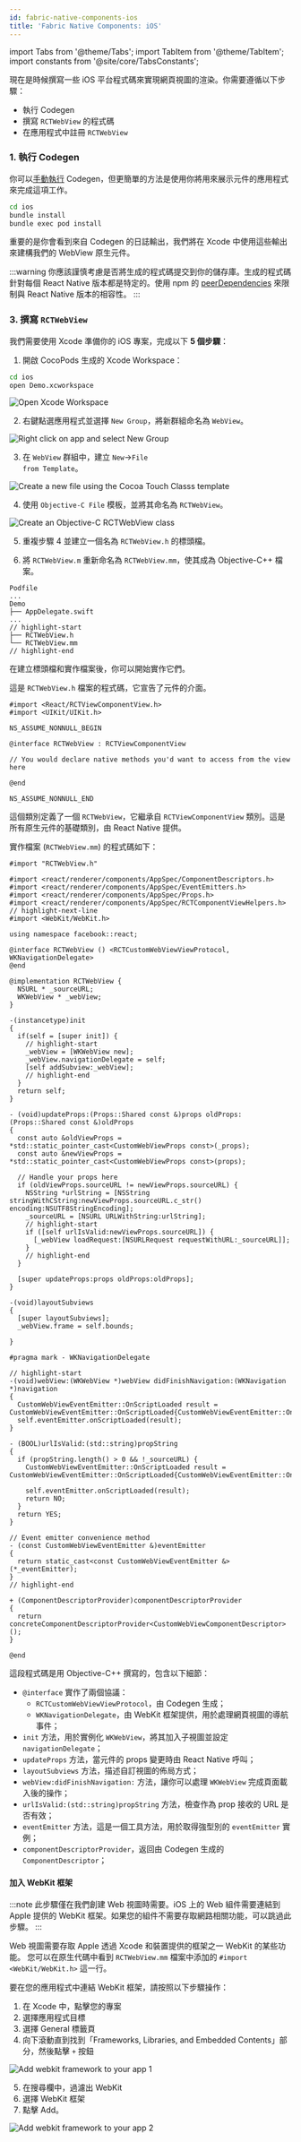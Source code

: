 ```yaml
---
id: fabric-native-components-ios
title: 'Fabric Native Components: iOS'
---
```


import Tabs from '@theme/Tabs'; import TabItem from '@theme/TabItem'; import constants from '@site/core/TabsConstants';

現在是時候撰寫一些 iOS 平台程式碼來實現網頁視圖的渲染。你需要遵循以下步驟：

- 執行 Codegen
- 撰寫 `RCTWebView` 的程式碼
- 在應用程式中註冊 `RCTWebView`

### 1. 執行 Codegen

你可以[手動執行](the-new-architecture/codegen-cli) Codegen，但更簡單的方法是使用你將用來展示元件的應用程式來完成這項工作。

```bash
cd ios
bundle install
bundle exec pod install
```

重要的是你會看到來自 Codegen 的日誌輸出，我們將在 Xcode 中使用這些輸出來建構我們的 WebView 原生元件。

:::warning
你應該謹慎考慮是否將生成的程式碼提交到你的儲存庫。生成的程式碼針對每個 React Native 版本都是特定的。使用 npm 的 [peerDependencies](https://nodejs.org/en/blog/npm/peer-dependencies) 來限制與 React Native 版本的相容性。
:::

### 3. 撰寫 `RCTWebView`

我們需要使用 Xcode 準備你的 iOS 專案，完成以下 **5 個步驟**：

1. 開啟 CocoPods 生成的 Xcode Workspace：

```bash
cd ios
open Demo.xcworkspace
```

<img class="half-size" alt="Open Xcode Workspace" src="/docs/assets/fabric-native-components/1.webp" />

2. 右鍵點選應用程式並選擇 <code>New Group</code>，將新群組命名為 `WebView`。

<img class="half-size" alt="Right click on app and select New Group" src="/docs/assets/fabric-native-components/2.webp" />

3. 在 `WebView` 群組中，建立 <code>New</code>→<code>File from Template</code>。

<img class="half-size" alt="Create a new file using the Cocoa Touch Classs template" src="/docs/assets/fabric-native-components/3.webp" />

4. 使用 <code>Objective-C File</code> 模板，並將其命名為 <code>RCTWebView</code>。

<img class="half-size" alt="Create an Objective-C RCTWebView class" src="/docs/assets/fabric-native-components/4.webp" />

5. 重複步驟 4 並建立一個名為 `RCTWebView.h` 的標頭檔。

6. 將 <code>RCTWebView.m</code> 重新命名為 <code>RCTWebView.mm</code>，使其成為 Objective-C++ 檔案。

```text title="Demo/ios"
Podfile
...
Demo
├── AppDelegate.swift
...
// highlight-start
├── RCTWebView.h
└── RCTWebView.mm
// highlight-end
```

在建立標頭檔和實作檔案後，你可以開始實作它們。

這是 `RCTWebView.h` 檔案的程式碼，它宣告了元件的介面。

```objc title="Demo/RCTWebView/RCTWebView.h"
#import <React/RCTViewComponentView.h>
#import <UIKit/UIKit.h>

NS_ASSUME_NONNULL_BEGIN

@interface RCTWebView : RCTViewComponentView

// You would declare native methods you'd want to access from the view here

@end

NS_ASSUME_NONNULL_END
```

這個類別定義了一個 `RCTWebView`，它繼承自 `RCTViewComponentView` 類別。這是所有原生元件的基礎類別，由 React Native 提供。

實作檔案 (`RCTWebView.mm`) 的程式碼如下：

```objc title="Demo/RCTWebView/RCTWebView.mm"
#import "RCTWebView.h"

#import <react/renderer/components/AppSpec/ComponentDescriptors.h>
#import <react/renderer/components/AppSpec/EventEmitters.h>
#import <react/renderer/components/AppSpec/Props.h>
#import <react/renderer/components/AppSpec/RCTComponentViewHelpers.h>
// highlight-next-line
#import <WebKit/WebKit.h>

using namespace facebook::react;

@interface RCTWebView () <RCTCustomWebViewViewProtocol, WKNavigationDelegate>
@end

@implementation RCTWebView {
  NSURL * _sourceURL;
  WKWebView * _webView;
}

-(instancetype)init
{
  if(self = [super init]) {
    // highlight-start
    _webView = [WKWebView new];
    _webView.navigationDelegate = self;
    [self addSubview:_webView];
    // highlight-end
  }
  return self;
}

- (void)updateProps:(Props::Shared const &)props oldProps:(Props::Shared const &)oldProps
{
  const auto &oldViewProps = *std::static_pointer_cast<CustomWebViewProps const>(_props);
  const auto &newViewProps = *std::static_pointer_cast<CustomWebViewProps const>(props);

  // Handle your props here
  if (oldViewProps.sourceURL != newViewProps.sourceURL) {
    NSString *urlString = [NSString stringWithCString:newViewProps.sourceURL.c_str() encoding:NSUTF8StringEncoding];
    _sourceURL = [NSURL URLWithString:urlString];
    // highlight-start
    if ([self urlIsValid:newViewProps.sourceURL]) {
      [_webView loadRequest:[NSURLRequest requestWithURL:_sourceURL]];
    }
    // highlight-end
  }

  [super updateProps:props oldProps:oldProps];
}

-(void)layoutSubviews
{
  [super layoutSubviews];
  _webView.frame = self.bounds;

}

#pragma mark - WKNavigationDelegate

// highlight-start
-(void)webView:(WKWebView *)webView didFinishNavigation:(WKNavigation *)navigation
{
  CustomWebViewEventEmitter::OnScriptLoaded result = CustomWebViewEventEmitter::OnScriptLoaded{CustomWebViewEventEmitter::OnScriptLoadedResult::Success};
  self.eventEmitter.onScriptLoaded(result);
}

- (BOOL)urlIsValid:(std::string)propString
{
  if (propString.length() > 0 && !_sourceURL) {
    CustomWebViewEventEmitter::OnScriptLoaded result = CustomWebViewEventEmitter::OnScriptLoaded{CustomWebViewEventEmitter::OnScriptLoadedResult::Error};

    self.eventEmitter.onScriptLoaded(result);
    return NO;
  }
  return YES;
}

// Event emitter convenience method
- (const CustomWebViewEventEmitter &)eventEmitter
{
  return static_cast<const CustomWebViewEventEmitter &>(*_eventEmitter);
}
// highlight-end

+ (ComponentDescriptorProvider)componentDescriptorProvider
{
  return concreteComponentDescriptorProvider<CustomWebViewComponentDescriptor>();
}

@end
```

這段程式碼是用 Objective-C++ 撰寫的，包含以下細節：

- `@interface` 實作了兩個協議：
  - `RCTCustomWebViewViewProtocol`，由 Codegen 生成；
  - `WKNavigationDelegate`，由 WebKit 框架提供，用於處理網頁視圖的導航事件；
- `init` 方法，用於實例化 `WKWebView`，將其加入子視圖並設定 `navigationDelegate`；
- `updateProps` 方法，當元件的 props 變更時由 React Native 呼叫；
- `layoutSubviews` 方法，描述自訂視圖的佈局方式；
- `webView:didFinishNavigation:` 方法，讓你可以處理 `WKWebView` 完成頁面載入後的操作；
- `urlIsValid:(std::string)propString` 方法，檢查作為 prop 接收的 URL 是否有效；
- `eventEmitter` 方法，這是一個工具方法，用於取得強型別的 `eventEmitter` 實例；
- `componentDescriptorProvider`，返回由 Codegen 生成的 `ComponentDescriptor`；

#### 加入 WebKit 框架

:::note
此步驟僅在我們創建 Web 視圖時需要。iOS 上的 Web 組件需要連結到 Apple 提供的 WebKit 框架。如果您的組件不需要存取網路相關功能，可以跳過此步驟。
:::

Web 視圖需要存取 Apple 透過 Xcode 和裝置提供的框架之一 WebKit 的某些功能。
您可以在原生代碼中看到 `RCTWebView.mm` 檔案中添加的 `#import <WebKit/WebKit.h>` 這一行。

要在您的應用程式中連結 WebKit 框架，請按照以下步驟操作：

1. 在 Xcode 中，點擊您的專案
2. 選擇應用程式目標
3. 選擇 General 標籤頁
4. 向下滾動直到找到「Frameworks, Libraries, and Embedded Contents」部分，然後點擊 `+` 按鈕

<img class="half-size" alt="Add webkit framework to your app 1" src="/docs/assets/AddWebKitFramework1.png" />

5. 在搜尋欄中，過濾出 WebKit
6. 選擇 WebKit 框架
7. 點擊 Add。

<img class="half-size" alt="Add webkit framework to your app 2" src="/docs/assets/AddWebKitFramework2.png" />